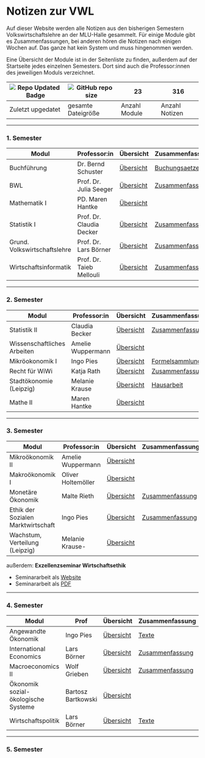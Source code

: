 # Notizen zur VWL

Auf dieser Website werden alle Notizen aus den bisherigen Semestern Volkswirtschaftslehre an der MLU-Halle gesammelt. Für einige Module gibt es Zusammenfassungen, bei anderen hören die Notizen nach einigen Wochen auf. Das ganze hat kein System und muss hingenommen werden.

Eine Übersicht der Module ist in der Seitenliste zu finden, außerdem auf der Startseite jedes einzelnen Semesters. Dort sind auch die Professor:innen des jeweiligen Moduls verzeichnet.



|![Repo Updated Badge](https://badges.strrl.dev/updated/skriptum/vwl)|![GitHub repo size](https://img.shields.io/github/repo-size/skriptum/vwl)|23| 316 |
|---|---|---|---|
|Zuletzt upgedatet|gesamte Dateigröße|Anzahl Module| Anzahl Notizen |



---

### 1. Semester

| Modul                        | Professor:in             | Übersicht                                            | Zusammenfassung                                              |
| ---------------------------- | ------------------------ | ---------------------------------------------------- | ------------------------------------------------------------ |
| Buchführung                  | Dr. Bernd Schuster       | [Übersicht](vwl1/VL_Buchfuehrung/README.md)          | [Buchungsaetze](vwl1/VL_Buchfuehrung/2021-10-00-Buchungsaetze.md) |
| BWL                          | Prof. Dr. Julia Seeger   | [Übersicht](vwl1/VL_BWL/README.md)                   | [Zusammenfassung](vwl1/VL_BWL/2021-10-00-Zusammenfassung.md) |
| Mathematik I                 | PD. Maren Hantke         | [Übersicht](vwl1/VL_Mathe1/README.md)                |                                                              |
| Statistik I                  | Prof. Dr. Claudia Decker | [Übersicht](vwl1/VL_Statistik1/README.md)            | [Zusammenfassung](vwl1/VL_Statistik1/2021-10-00-Zusammenfassung.md) |
| Grund. Volkswirtschaftslehre | Prof. Dr. Lars Börner    | [Übersicht](vwl1/VL_VWL/README.md)                   | [Zusammenfassung](vwl1/VL_VWL/2021-10-00-Zusammenfassung.md) |
| Wirtschaftsinformatik        | Prof. Dr. Taieb Mellouli | [Übersicht](vwl1/VL_Wirtschaftsinformatik/README.md) | [Zusammenfassung](vwl1/VL_Wirtschaftsinformatik/2021-10-00-Zusammenfassung.md) |

---

### 2. Semester

| Modul                       | Professor:in      | Übersicht                                 | Zusammenfassung                                              |
| --------------------------- | ----------------- | ----------------------------------------- | ------------------------------------------------------------ |
| Statistik II                | Claudia Becker    | [Übersicht](vwl2/VL_Statistik2/README.md) | [Zusammenfassung](vwl2/VL_Statistik2/2022-04-00-Zusammenfassung.md) |
| Wissenschaftliches Arbeiten | Amelie Wuppermann | [Übersicht](vwl2/VL_WissArbeit/README.md) |                                                              |
| Mikröokonomik I             | Ingo Pies         | [Übersicht](vwl2/VL_Mikro/README.md)      | [Formelsammlung](vwl2/VL_Mikro/2022-04-00-Formelsammlung.md) |
| Recht für WiWi              | Katja Rath        | [Übersicht](vwl2/VL_Recht-WiWi/README.md) | [Zusammenfassung](vwl2/VL_Recht-WiWi/2022-04-00-Zusammenfassung.md) |
| Stadtökonomie (Leipzig)     | Melanie Krause    | [Übersicht](vwl2/VL_Stadt/README.md)      | [Hausarbeit](vwl2/VL_Stadt/hausarbeit/Hausarbeit.html)       |
| Mathe II                    | Maren Hantke      | [Übersicht](vwl2/VL_Mathe2/README.md)     |                                                              |

---

### 3. Semester

| Modul                              | Professor:in       | Übersicht                               | Zusammenfassung                                              |
| ---------------------------------- | ------------------ | --------------------------------------- | ------------------------------------------------------------ |
| Mikroökonomik II                   | Amelie Wuppermann  | [Übersicht](vwl3/VL_Mikro2/README.md)   |                                                              |
| Makroökonomik I                    | Oliver Holtemöller | [Übersicht](vwl3/VL_Makro1/README.md)   |                                                              |
| Monetäre Ökonomik                  | Malte Rieth        | [Übersicht](vwl3/VL_Monetär/README.md)  | [Zusammenfassung](vwl3/VL_Monetaer/2022-10-00-Zusammenfassung.md) |
| Ethik der Sozialen Marktwirtschaft | Ingo Pies          | [Übersicht](vwl3/VL_Ethik/README.md)    | [Zusammenfassung](vwl3/VL_Ethik/2022-10-00-Zusammenfassung.md) |
| Wachstum, Verteilung (Leipzig)     | Melanie Krause-    | [Übersicht](vwl3/VL_Wachstum/README.md) |                                                              |

außerdem: **Exzellenzseminar Wirtschaftsethik**

- Seminararbeit als [Website](https://htmlpreview.github.io/?https://github.com/skriptum/vwl3/blob/master/VL_Ethik/Hayek/Ausarbeitung.html)
- Seminararbeit als [PDF](https://raw.githubusercontent.com/skriptum/vwl3/master/VL_Ethik/Hayek/Walk%20-%20Russland%20und%20Hayek.pdf)

---

### 4. Semester

| Modul                               | Prof               | Übersicht                                    | Zusammenfassung                                              |
| ----------------------------------- | ------------------ | -------------------------------------------- | ------------------------------------------------------------ |
| Angewandte Ökonomik                 | Ingo Pies          | [Übersicht](vwl4/VL_Angewandte/README.md)    | [Texte](vwl4/VL_Angewandte/2023-04-00-Lesenotizen.md)        |
| International Economics             | Lars Börner        | [Übersicht](vwl4/VL_International/README.md) | [Zusammenfassung](vwl4/VL_International/2023-04-00-Zusammenfassung.md) |
| Macroeconomics II                   | Wolf Grieben       | [Übersicht](vwl4/VL_Makro2/README.md)        | [Zusammenfassung](vwl4/VL_Makro2/2023-04-00-Zusammenfassung.md) |
| Ökonomik sozial-ökologische Systeme | Bartosz Bartkowski | [Übersicht](vwl4/VL_SoÖko/README.md)         |                                                              |
| Wirtschaftspolitik                  | Lars Börner        | [Übersicht](vwl4/VL_WiPo/README.md)          | [Texte](vwl4/VL_WiPo/2023-04-00-Lesenotizen.md)              |

---

###  5. Semester


